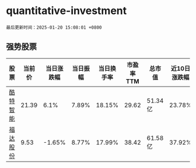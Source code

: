 # quantitative-investment

`最后更新时间：2025-01-20 15:08:01 +0800`

## 强势股票

|股票|当前价|当日涨跌幅|当日振幅|当日换手率|市盈率TTM|总市值|近10日涨跌幅|
|----|----|----|----|----|----|----|----|
|[酷特智能](https://xueqiu.com/S/SZ300840)|21.39|6.1%|7.89%|18.15%|29.62|51.34亿|23.78%|
|[福达股份](https://xueqiu.com/S/SH603166)|9.53|-1.65%|8.77%|17.99%|38.42|61.58亿|37.92%|
